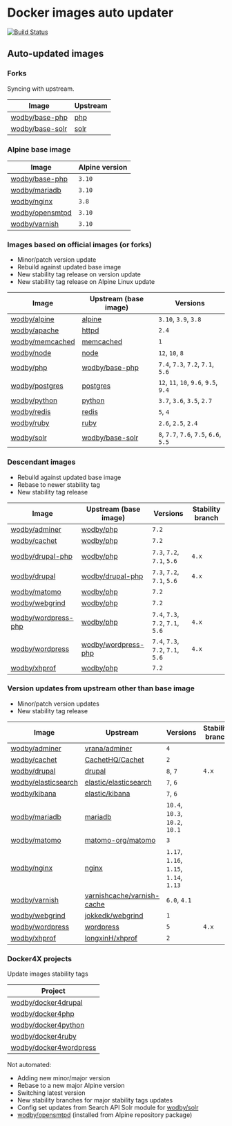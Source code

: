 # Docker images auto updater

[![Build Status](https://travis-ci.com/wodby/images.svg?branch=master)](https://travis-ci.com/wodby/images)

## Auto-updated images

### Forks

Syncing with upstream.

| Image                 | Upstream  |
| --------------------- | --------- |
| [wodby/base-php]      | [php]     |
| [wodby/base-solr]     | [solr]    |

### Alpine base image

| Image                 | Alpine version |
| --------------------- | -------------- |
| [wodby/base-php]      | `3.10`         |
| [wodby/mariadb]       | `3.10`         |
| [wodby/nginx]         | `3.8`          |
| [wodby/opensmtpd]     | `3.10`         |
| [wodby/varnish]       | `3.10`         |

### Images based on official images (or forks)

- Minor/patch version update
- Rebuild against updated base image
- New stability tag release on version update
- New stability tag release on Alpine Linux update

| Image                 | Upstream (base image) | Versions                               |
| --------------------- | --------------------- | ---------------------------------      |
| [wodby/alpine]        | [alpine]              | `3.10`, `3.9`, `3.8`                   |
| [wodby/apache]        | [httpd]               | `2.4`                                  |
| [wodby/memcached]     | [memcached]           | `1`                                    |
| [wodby/node]          | [node]                | `12`, `10`, `8`                        |
| [wodby/php]           | [wodby/base-php]      | `7.4`, `7.3`, `7.2`, `7.1`, `5.6`      |
| [wodby/postgres]      | [postgres]            | `12`, `11`, `10`, `9.6`, `9.5`, `9.4`  |
| [wodby/python]        | [python]              | `3.7`, `3.6`, `3.5`, `2.7`             |
| [wodby/redis]         | [redis]               | `5`, `4`                               |
| [wodby/ruby]          | [ruby]                | `2.6`, `2.5`, `2.4`                    |
| [wodby/solr]          | [wodby/base-solr]     | `8`, `7.7`, `7.6`, `7.5`, `6.6`, `5.5` |

### Descendant images

- Rebuild against updated base image
- Rebase to newer stability tag
- New stability tag release

| Image                 | Upstream (base image) | Versions                          | Stability branch |
| --------------------- | --------------------- | -------------------               | --------------   |
| [wodby/adminer]       | [wodby/php]           | `7.2`                             |                  |
| [wodby/cachet]        | [wodby/php]           | `7.2`                             |                  |
| [wodby/drupal-php]    | [wodby/php]           | `7.3`, `7.2`, `7.1`, `5.6`        | `4.x`            |
| [wodby/drupal]        | [wodby/drupal-php]    | `7.3`, `7.2`, `7.1`, `5.6`        | `4.x`            |
| [wodby/matomo]        | [wodby/php]           | `7.2`                             |                  |
| [wodby/webgrind]      | [wodby/php]           | `7.2`                             |                  |
| [wodby/wordpress-php] | [wodby/php]           | `7.4`, `7.3`, `7.2`, `7.1`, `5.6` | `4.x`            |
| [wodby/wordpress]     | [wodby/wordpress-php] | `7.4`, `7.3`, `7.2`, `7.1`, `5.6` | `4.x`            |
| [wodby/xhprof]        | [wodby/php]           | `7.2`                             |                  |

### Version updates from upstream other than base image

- Minor/patch version updates
- New stability tag release

| Image                 | Upstream                     | Versions                               | Stability branch |
| --------------------- | -----------------------      | ---------------------                  | --------------   |
| [wodby/adminer]       | [vrana/adminer]              | `4`                                    |                  |
| [wodby/cachet]        | [CachetHQ/Cachet]            | `2`                                    |                  |
| [wodby/drupal]        | [drupal]                     | `8`, `7`                               | `4.x`            |
| [wodby/elasticsearch] | [elastic/elasticsearch]      | `7`, `6`                               |                  |
| [wodby/kibana]        | [elastic/kibana]             | `7`, `6`                               |                  |
| [wodby/mariadb]       | [mariadb]                    | `10.4`, `10.3`, `10.2`, `10.1`         |                  |
| [wodby/matomo]        | [matomo-org/matomo]          | `3`                                    |                  |
| [wodby/nginx]         | [nginx]                      | `1.17`, `1.16`, `1.15`, `1.14`, `1.13` |                  |
| [wodby/varnish]       | [varnishcache/varnish-cache] | `6.0`, `4.1`                           |                  |
| [wodby/webgrind]      | [jokkedk/webgrind]           | `1`                                    |                  |
| [wodby/wordpress]     | [wordpress]                  | `5`                                    | `4.x`            |
| [wodby/xhprof]        | [longxinH/xhprof]            | `2`                                    |                  |

### Docker4X projects

Update images stability tags

| Project                  |
| ------------------------ |
| [wodby/docker4drupal]    |
| [wodby/docker4php]       |
| [wodby/docker4python]    |
| [wodby/docker4ruby]      |
| [wodby/docker4wordpress] |

Not automated:

- Adding new minor/major version
- Rebase to a new major Alpine version
- Switching latest version
- New stability branches for major stability tags updates
- Config set updates from Search API Solr module for [wodby/solr]
- [wodby/opensmtpd] (installed from Alpine repository package)

[alpine]: https://github.com/gliderlabs/docker-alpine
[CachetHQ/Cachet]: https://github.com/CachetHQ/Cachet
[drupal]: https://github.com/drupal/drupal
[elastic/elasticsearch]: https://github.com/elastic/elasticsearch
[elastic/kibana]: https://github.com/elastic/kibana
[httpd]: https://github.com/docker-library/httpd
[jokkedk/webgrind]: https://github.com/jokkedk/webgrind
[mariadb]: https://github.com/docker-library/mariadb
[matomo-org/matomo]: https://github.com/matomo-org/matomo
[memcached]: https://github.com/docker-library/memcached
[nginx]: https://github.com/docker-library/nginx
[node]: https://github.com/docker-library/node
[php]: https://github.com/docker-library/php
[postgres]: https://github.com/docker-library/postgres
[python]: https://github.com/docker-library/python
[redis]: https://github.com/docker-library/redis
[ruby]: https://github.com/docker-library/ruby
[solr]: https://github.com/docker-library/solr
[varnishcache/varnish-cache]: https://github.com/varnishcache/varnish-cache
[vrana/adminer]: https://github.com/vrana/adminer
[wodby/adminer]: https://github.com/wodby/adminer
[wodby/alpine]: https://github.com/wodby/alpine
[wodby/apache]: https://github.com/wodby/apache
[wodby/base-php]: https://github.com/wodby/base-php
[wodby/base-solr]: https://github.com/wodby/base-solr
[wodby/cachet]: https://github.com/wodby/cachet
[wodby/docker4drupal]: https://github.com/wodby/docker4drupal
[wodby/docker4php]: https://github.com/wodby/docker4php
[wodby/docker4python]: https://github.com/wodby/docker4python
[wodby/docker4ruby]: https://github.com/wodby/docker4ruby
[wodby/docker4wordpress]: https://github.com/wodby/docker4wordpress
[wodby/drupal-php]: https://github.com/wodby/drupal-php
[wodby/drupal]: https://github.com/wodby/drupal
[wodby/elasticsearch]: https://github.com/wodby/elasticsearch
[wodby/kibana]: https://github.com/wodby/kibana
[wodby/mariadb]: https://github.com/wodby/mariadb
[wodby/matomo]: https://github.com/wodby/matomo
[wodby/memcached]: https://github.com/wodby/memcached
[wodby/nginx]: https://github.com/wodby/nginx
[wodby/node]: https://github.com/wodby/node
[wodby/opensmtpd]: https://github.com/wodby/opensmtpd
[wodby/php]: https://github.com/wodby/php
[wodby/postgres]: https://github.com/wodby/postgres
[wodby/python]: https://github.com/wodby/python
[wodby/redis]: https://github.com/wodby/redis
[wodby/ruby]: https://github.com/wodby/ruby
[wodby/solr]: https://github.com/wodby/solr
[wodby/varnish]: https://github.com/wodby/varnish
[wodby/webgrind]: https://github.com/wodby/webgrind
[wodby/wordpress-php]: https://github.com/wodby/wordpress-php
[wodby/wordpress]: https://github.com/wodby/wordpress
[wodby/xhprof]: https://github.com/wodby/xhprof
[wordpress]: https://github.com/WordPress/WordPress
[longxinH/xhprof]: https://github.com/longxinH/xhprof